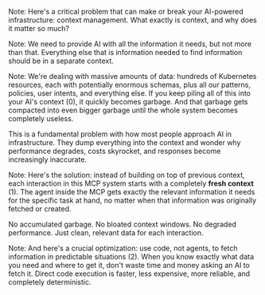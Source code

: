 <!-- .slide: data-background="img/idp-problem-context.jpeg" data-background-size="contain" data-background-color="black" -->

Note:
Here's a critical problem that can make or break your AI-powered infrastructure: context management. What exactly is context, and why does it matter so much?


<!-- .slide: data-background="img/idp-solution-context.jpeg" data-background-size="contain" data-background-color="black" -->

Note:
We need to provide AI with all the information it needs, but not more than that. Everything else that is information needed to find information should be in a separate context.


<!-- .slide: data-background="img/context-00.png" data-background-size="contain" data-background-color="black" -->

Note:
We're dealing with massive amounts of data: hundreds of Kubernetes resources, each with potentially enormous schemas, plus all our patterns, policies, user intents, and everything else. If you keep piling all of this into your AI's context (0), it quickly becomes garbage. And that garbage gets compacted into even bigger garbage until the whole system becomes completely useless.

This is a fundamental problem with how most people approach AI in infrastructure. They dump everything into the context and wonder why performance degrades, costs skyrocket, and responses become increasingly inaccurate.


<!-- .slide: data-background="img/context-01.png" data-background-size="contain" data-background-color="black" -->

Note:
Here's the solution: instead of building on top of previous context, each interaction in this MCP system starts with a completely **fresh context** (1). The agent inside the MCP gets exactly the relevant information it needs for the specific task at hand, no matter when that information was originally fetched or created. 

No accumulated garbage. No bloated context windows. No degraded performance. Just clean, relevant data for each interaction.


<!-- .slide: data-background="img/context-02.png" data-background-size="contain" data-background-color="black" -->

Note:
And here's a crucial optimization: use code, not agents, to fetch information in predictable situations (2). When you know exactly what data you need and where to get it, don't waste time and money asking an AI to fetch it. Direct code execution is faster, less expensive, more reliable, and completely deterministic.
